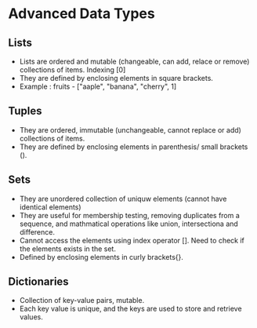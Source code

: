 # Advanced Data Types

## Lists 
- Lists are ordered and mutable (changeable, can add, relace or remove) collections of items. Indexing [0]
- They are defined by enclosing elements in square brackets. 
- Example : fruits - ["aaple", "banana", "cherry", 1]

## Tuples
- They are ordered, immutable (unchangeable,  cannot replace or add) collections of items.
- They are defined by enclosing elements in parenthesis/ small brackets ().

## Sets
- They are unordered collection of uniquw elements (cannot have identical elements) 
- They are useful for membership testing, removing duplicates from a sequence, and mathmatical operations like union, intersectiona and difference.
- Cannot access the elements using index operator []. Need to check if the elements exists in the set. 
- Defined by enclosing elements in curly brackets{}. 

## Dictionaries
- Collection of key-value pairs, mutable.
- Each key value is unique, and the keys are used to store and retrieve values.

